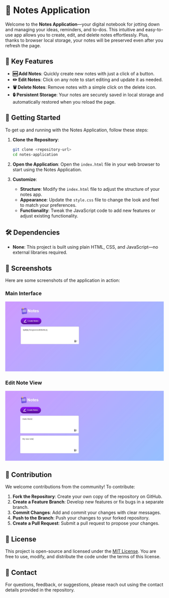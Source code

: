 # 📝 Notes Application

Welcome to the **Notes Application**—your digital notebook for jotting down and managing your ideas, reminders, and to-dos. This intuitive and easy-to-use app allows you to create, edit, and delete notes effortlessly. Plus, thanks to browser local storage, your notes will be preserved even after you refresh the page.

## 🌟 Key Features

- **🆕 Add Notes**: Quickly create new notes with just a click of a button.
- **✏️ Edit Notes**: Click on any note to start editing and update it as needed.
- **🗑️ Delete Notes**: Remove notes with a simple click on the delete icon.
- **🔒 Persistent Storage**: Your notes are securely saved in local storage and automatically restored when you reload the page.

## 🚀 Getting Started

To get up and running with the Notes Application, follow these steps:

1. **Clone the Repository**:

   ```bash
   git clone <repository-url>
   cd notes-application
   ```

2. **Open the Application**:
   Open the `index.html` file in your web browser to start using the Notes Application.

3. **Customize**:
   - **Structure**: Modify the `index.html` file to adjust the structure of your notes app.
   - **Appearance**: Update the `style.css` file to change the look and feel to match your preferences.
   - **Functionality**: Tweak the JavaScript code to add new features or adjust existing functionality.

## 🛠️ Dependencies

- **None**: This project is built using plain HTML, CSS, and JavaScript—no external libraries required.

## 📸 Screenshots

Here are some screenshots of the application in action:

### Main Interface

![Main Interface](https://github.com/shamshubham/notes-app/blob/master/screenShots/Capture.JPG)

### Edit Note View

![Edit Note View](https://github.com/shamshubham/notes-app/blob/master/screenShots/Capture1.JPG)

## 🤝 Contribution

We welcome contributions from the community! To contribute:

1. **Fork the Repository**: Create your own copy of the repository on GitHub.
2. **Create a Feature Branch**: Develop new features or fix bugs in a separate branch.
3. **Commit Changes**: Add and commit your changes with clear messages.
4. **Push to the Branch**: Push your changes to your forked repository.
5. **Create a Pull Request**: Submit a pull request to propose your changes.

## 📜 License

This project is open-source and licensed under the [MIT License](LICENSE). You are free to use, modify, and distribute the code under the terms of this license.

## 📧 Contact

For questions, feedback, or suggestions, please reach out using the contact details provided in the repository.

